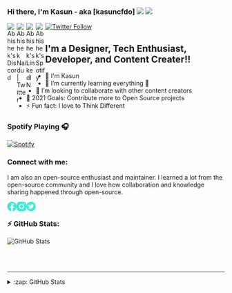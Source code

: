 ### Hi there, I'm Kasun - aka [kasuncfdo] <img src="https://media.giphy.com/media/hvRJCLFzcasrR4ia7z/giphy.gif" width="25px"> ![](https://visitor-badge.glitch.me/badge?page_id=kasuncfdo.kasuncfdo)
<a href="https://www.instagram.com/kasun_c_fdo__/">
  <img align="left" alt="Abhishek's Discord" width="22px" src="https://raw.githubusercontent.com/peterthehan/peterthehan/master/assets/discord.svg" />
</a>
<a href="https://twitter.com/kasuncfdo">
  <img align="left" alt="Abhishek Naidu | Twitter" width="22px" src="https://raw.githubusercontent.com/peterthehan/peterthehan/master/assets/twitter.svg" />
</a>
<a href="https://lk.linkedin.com/in/kcfernando">
  <img align="left" alt="Abhishek's LinkedIN" width="22px" src="https://raw.githubusercontent.com/peterthehan/peterthehan/master/assets/linkedin.svg" />
</a>
<a href="https://open.spotify.com/user/5c6aj47pk1n9c96yr85dyqkvz">
  <img align="left" alt="Abhishek's Spotify" width="22px" src="https://raw.githubusercontent.com/peterthehan/peterthehan/master/assets/spotify.svg" />
</a>

[![Twitter Follow](https://img.shields.io/twitter/follow/kasuncfdo?color=1DA1F2&logo=twitter&style=for-the-badge)](https://twitter.com/intent/follow?original_referer=https%3A%2F%2Fgithub.com%2Fkasuncfdo&screen_name=kasuncfdo)

## I'm a Designer, Tech Enthusiast, Developer, and Content Creater!!

- 🔭 I'm Kasun
- 🌱 I’m currently learning everything 🤣
- 👯 I’m looking to collaborate with other content creators
- 🥅 2021 Goals: Contribute more to Open Source projects
- ⚡ Fun fact: I love to Think Different

### Spotify Playing 🎧

[![Spotify](https://novatorem-kasuncfdo.vercel.app/api/spotify)](https://open.spotify.com/user/5c6aj47pk1n9c96yr85dyqkvz)

### Connect with me:
<p>I am also an open-source enthusiast and maintainer. I learned a lot from the open-source community and I love how collaboration and knowledge sharing happened through open-source.</p>
<a href="https://www.instagram.com/kasun_c_fdo__/">
   <img align="left" alt="codeSTACKr.com" width="22px" src="https://github.com/kasuncfdo/kasuncfdo.github.io/blob/main/assests/facebook.png" />
</a>
<a href="https://www.facebook.com/kasunchanukafernando">
<img align="left" alt="codeSTACKr | Fb" width="22px" src="https://github.com/kasuncfdo/kasuncfdo.github.io/blob/main/assests/instagram.png" />
</a>
<a href="https://twitter.com/kasuncfdo">
<img align="left" alt="kasuncfdo | Twitter" width="22px" src="https://github.com/kasuncfdo/kasuncfdo.github.io/blob/main/assests/twitter.png" />
</a>


<br />

### ⚡ GitHub Stats:
![GitHub Stats](https://github-readme-stats.vercel.app/api?username=kasuncfdo&show_icons=true&theme=gotham)


<br />
<br />

---

<details>
  <summary>:zap: GitHub Stats</summary>
  <img align="left" alt="GIF" src="https://github.com/kasuncfdo/kasuncfdo.github.io/blob/main/assests/images-logo.png?raw=true"/>
  
![GitHub Stats](https://github-readme-stats.vercel.app/api?username=kasuncfdo&theme=radical)

</details>

